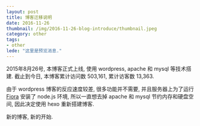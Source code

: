 ```yaml
---
layout: post
title: 博客迁移说明
date: 2016-11-26
thumbnail: /img/2016-11-26-blog-introduce/thumbnail.jpeg
category: other
tags: 
- other
lede: "这里是预览消息."
---
```


2015年8月26号, 本博客正式上线, 使用 wordpress, apache 和 mysql 等技术搭建. 截止到今日, 本博客累计访问数 503,161, 累计访客数 13,363.

由于 wordpress 博客的反应速度较差, 很多功能并不需要, 并且服务器上为了运行 [Fiora](http://fiora.suisuijiang.com/) 安装了 node.js 环境, 所以一直想去掉 apache 和 mysql 节约内存和硬盘空间, 因此决定使用 hexo 重新搭建博客.

新的博客, 新的开始.